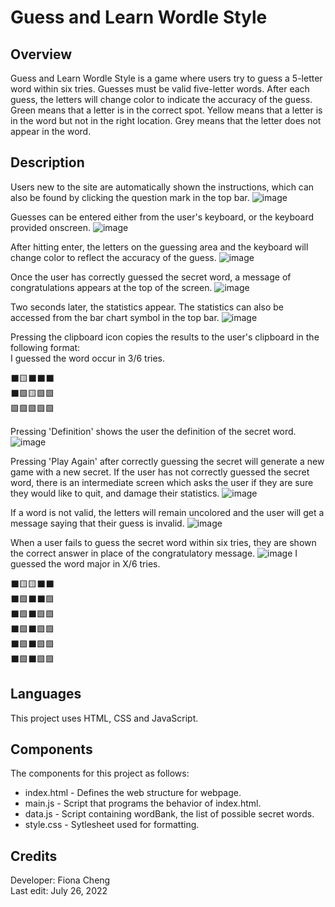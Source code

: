 # Guess and Learn Wordle Style

## Overview
Guess and Learn Wordle Style is a game where users try to guess a 5-letter word within six tries. Guesses must be valid five-letter words. After each guess, the letters will change color to indicate the accuracy of the guess. Green means that a letter is in the correct spot. Yellow means that a letter is in the word but not in the right location. Grey means that the letter does not appear in the word.

## Description
Users new to the site are automatically shown the instructions, which can also be found by clicking the question mark in the top bar.
![image](https://user-images.githubusercontent.com/83597131/181023913-0ca7ae25-d394-4118-806e-e1ab9572925c.png)

Guesses can be entered either from the user's keyboard, or the keyboard provided onscreen.
![image](https://user-images.githubusercontent.com/83597131/181024468-9372fea2-8578-463c-8111-5573bb858c8f.png)

After hitting enter, the letters on the guessing area and the keyboard will change color to reflect the accuracy of the guess. 
![image](https://user-images.githubusercontent.com/83597131/181025123-98c01f36-4215-45e9-a1db-c7fc521656c5.png)

Once the user has correctly guessed the secret word, a message of congratulations appears at the top of the screen.
![image](https://user-images.githubusercontent.com/83597131/181025539-5480be93-dd4d-414d-ba9e-029786775aac.png)

Two seconds later, the statistics appear. The statistics can also be accessed from the bar chart symbol in the top bar.
![image](https://user-images.githubusercontent.com/83597131/181025886-3224676f-dcfb-49ce-b28d-95afb8682efb.png)

Pressing the clipboard icon copies the results to the user's clipboard in the following format:  
I guessed the word occur in 3/6 tries.

⬛🟨⬛⬛⬛  
⬛🟩🟨🟩🟩  
🟩🟩🟩🟩🟩  

Pressing 'Definition' shows the user the definition of the secret word.
![image](https://user-images.githubusercontent.com/83597131/181026023-a1e1ec79-d68f-4e67-9928-379fb3427478.png)

Pressing 'Play Again' after correctly guessing the secret will generate a new game with a new secret. If the user has not correctly guessed the secret word, there is an intermediate screen which asks the user if they are sure they would like to quit, and damage their statistics.
![image](https://user-images.githubusercontent.com/83597131/181027145-663655d4-3cc0-4a7c-b052-a3d398fdeecc.png)

If a word is not valid, the letters will remain uncolored and the user will get a message saying that their guess is invalid.
![image](https://user-images.githubusercontent.com/83597131/181028654-7a87c112-0ab1-474f-b2d3-6c9e2b1500a9.png)

When a user fails to guess the secret word within six tries, they are shown the correct answer in place of the congratulatory message.
![image](https://user-images.githubusercontent.com/83597131/181028848-6d015174-8f9d-45ae-9941-c19a6f649c06.png)
I guessed the word major in X/6 tries.  

⬛🟨🟨⬛⬛  
⬛🟩⬛⬛🟩  
⬛🟩⬛🟩🟩  
⬛🟩⬛🟩🟩  
⬛🟩⬛🟩🟩  
⬛🟩⬛🟩🟩

## Languages
This project uses HTML, CSS and JavaScript.

## Components
The components for this project as follows:
* index.html - Defines the web structure for webpage.
* main.js - Script that programs the behavior of index.html.
* data.js - Script containing wordBank, the list of possible secret words.
* style.css - Sytlesheet used for formatting.

## Credits  
Developer: Fiona Cheng  
Last edit: July 26, 2022  
